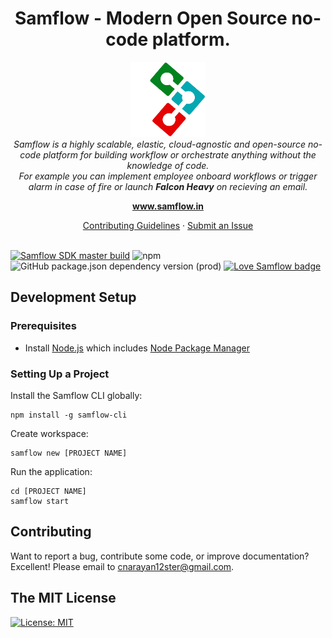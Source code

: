 <h1 align="center">Samflow - Modern Open Source no-code platform.</h1>

<p align="center">
  <img src="https://raw.githubusercontent.com/na-Ryan/ImageRepo/main/image%201.png" alt="samflow-logo" width="120px" height="120px"/>
  <br>
  <i>Samflow is a highly scalable, elastic, cloud-agnostic and open-source no-code platform for building workflow or orchestrate anything without the knowledge of code.<br>For example you can implement employee onboard workflows or trigger alarm in case of fire or launch <b>Falcon Heavy</b> on recieving an email.</i>
  <br>
</p>

<p align="center">
  <a href="https://www.samflow.in"><strong>www.samflow.in</strong></a>
  <br>
</p>

<p align="center">
  <a href="CONTRIBUTING.md">Contributing Guidelines</a>
  ·
  <a href="https://github.com/na-Ryan/samflow-sdk/issues">Submit an Issue</a>
  <br>
  <br>
</p>


[![Samflow SDK master build](https://github.com/na-Ryan/samflow-sdk/actions/workflows/master.yml/badge.svg?event=push)](https://github.com/na-Ryan/samflow-sdk/actions/workflows/master.yml) 
![npm](https://img.shields.io/npm/v/samflow-sdk)
![GitHub package.json dependency version (prod)](https://img.shields.io/github/package-json/dependency-version/na-Ryan/samflow-sdk/typescript)
[![Love Samflow badge](https://img.shields.io/badge/samflow-no--code%20platform-green)](https://github.com/na-Ryan/samflow-sdk)

## Development Setup

### Prerequisites

- Install [Node.js] which includes [Node Package Manager][npm]

### Setting Up a Project

Install the Samflow CLI globally:

```
npm install -g samflow-cli
```

Create workspace:

```
samflow new [PROJECT NAME]
```

Run the application:

```
cd [PROJECT NAME]
samflow start
```


## Contributing

Want to report a bug, contribute some code, or improve documentation? Excellent! Please email to cnarayan12ster@gmail.com.

## The MIT License
[![License: MIT](https://img.shields.io/badge/License-MIT-brightgreen.svg)](https://opensource.org/licenses/MIT)

[node.js]: https://nodejs.org/
[npm]: https://www.npmjs.com/get-npm
